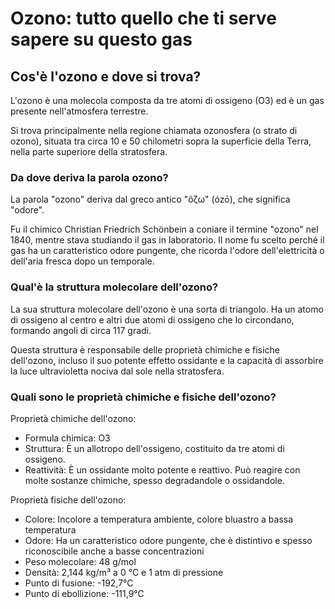 # Ozono: tutto quello che ti serve sapere su questo gas



## Cos'è l'ozono e dove si trova?

L'ozono è una molecola composta da tre atomi di ossigeno (O3) ed è un gas presente nell'atmosfera terrestre. 

Si trova principalmente nella regione chiamata ozonosfera (o strato di ozono), situata tra circa 10 e 50 chilometri sopra la superficie della Terra, nella parte superiore della stratosfera.

### Da dove deriva la parola ozono?

La parola "ozono" deriva dal greco antico "ὄζω" (ózō), che significa "odore". 

Fu il chimico Christian Friedrich Schönbein a coniare il termine "ozono" nel 1840, mentre stava studiando il gas in laboratorio. Il nome fu scelto perché il gas ha un caratteristico odore pungente, che ricorda l'odore dell'elettricità o dell'aria fresca dopo un temporale.

### Qual'è la struttura molecolare dell'ozono?

La sua struttura molecolare dell'ozono è una sorta di triangolo. Ha un atomo di ossigeno al centro e altri due atomi di ossigeno che lo circondano, formando angoli di circa 117 gradi. 

Questa struttura è responsabile delle proprietà chimiche e fisiche dell'ozono, incluso il suo potente effetto ossidante e la capacità di assorbire la luce ultravioletta nociva dal sole nella stratosfera.

### Quali sono le proprietà chimiche e fisiche dell'ozono?

Proprietà chimiche dell'ozono:

- Formula chimica: O3
- Struttura: È un allotropo dell'ossigeno, costituito da tre atomi di ossigeno.
- Reattività: È un ossidante molto potente e reattivo. Può reagire con molte sostanze chimiche, spesso degradandole o ossidandole.

Proprietà fisiche dell'ozono:

- Colore: Incolore a temperatura ambiente, colore bluastro a bassa temperatura
- Odore: Ha un caratteristico odore pungente, che è distintivo e spesso riconoscibile anche a basse concentrazioni
- Peso molecolare: 48 g/mol
- Densità: 2,144 kg/m³ a 0 °C e 1 atm di pressione
- Punto di fusione: -192,7°C
- Punto di ebollizione: -111,9°C

